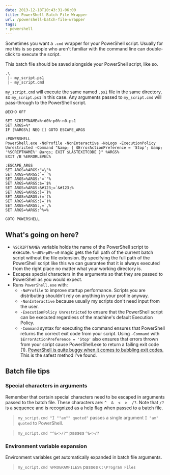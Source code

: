 ```yaml
---
date: 2013-12-18T10:43:31-06:00
title: PowerShell Batch File Wrapper
url: /powershell-batch-file-wrapper
tags:
- powershell
---
```


Sometimes you want a `.cmd` wrapper for your PowerShell script. Usually for me this is so people who aren't familiar with the command line can double-click to execute the script.

This batch file should be saved alongside your PowerShell script, like so.

	.\
	 |- my_script.ps1
	 |- my_script.cmd

`my_script.cmd` will execute the same named `.ps1` file in the same directory, so `my_script.ps1` in this case. Any arguments passed to `my_script.cmd` will pass-through to the PowerShell script.

    @ECHO OFF

    SET SCRIPTNAME=%~d0%~p0%~n0.ps1
    SET ARGS=%*
    IF [%ARGS%] NEQ [] GOTO ESCAPE_ARGS

    :POWERSHELL
    PowerShell.exe -NoProfile -NonInteractive -NoLogo -ExecutionPolicy Unrestricted -Command "&amp; { $ErrorActionPreference = 'Stop'; &amp; '%SCRIPTNAME%' @args; EXIT $LASTEXITCODE }" %ARGS%
    EXIT /B %ERRORLEVEL%

    :ESCAPE_ARGS
    SET ARGS=%ARGS:"=\"%
    SET ARGS=%ARGS:`=``%
    SET ARGS=%ARGS:'=`'%
    SET ARGS=%ARGS:$=`$%
    SET ARGS=%ARGS:&#123;=`&#123;%
    SET ARGS=%ARGS:}=`}%
    SET ARGS=%ARGS:(=`(%
    SET ARGS=%ARGS:)=`)%
    SET ARGS=%ARGS:,=`,%
    SET ARGS=%ARGS:^%=%

    GOTO POWERSHELL

## What's going on here?

- `%SCRIPTNAME%` variable holds the name of the PowerShell script to execute. `%~d0%~p0%~n0` magic gets the full path of the
  current batch script without the file extension. By specifying the full path of the PowerShell script
  like this we can guarantee that it is always executed from the right place
  no matter what your working directory is.
- Escapes special characters in the arguments so that they are passed to PowerShell as you would expect.
- Runs `PowerShell.exe` with:
    - `-NoProfile` to improve startup performance. Scripts you are distributing
      shouldn't rely on anything in your profile anyway.
    - `-NonInteractive` because usually my scripts don't need input from the user.
    - `-ExecutionPolicy Unrestricted` to ensure that the PowerShell script can
      be executed regardless of the machine's default Execution Policy.
    - `-Command` syntax for executing the command ensures that PowerShell
      returns the correct exit code from your script.
      Using `-Command` with `$ErrorActionPreference = 'Stop'` also ensures that
      errors thrown from your script cause PowerShell.exe to return a failing
      exit code (1). [PowerShell is quite buggy when it comes to bubbling exit 
      codes.](http://zduck.com/2012/powershell-batch-files-exit-codes/)
      This is the safest method I've found.

## Batch file tips

### Special characters in arguments

Remember that certain special characters need to be escaped in arguments passed to the batch file. These characters are: `^  &  <  >  /?`. Note that `/?` is a sequence and is recognized as a help flag when passed to a batch file.

> `my_script.cmd "I ""am"" quoted"` passes a single argument `I "am" quoted` to PowerShell.

> `my_script.cmd "^&<>/?"` passes `^&<>/?`

### Environment variable expansion

Environment variables get automatically expanded in batch file arguments.

> `my_script.cmd %PROGRAMFILES%` passes `C:\Program Files`